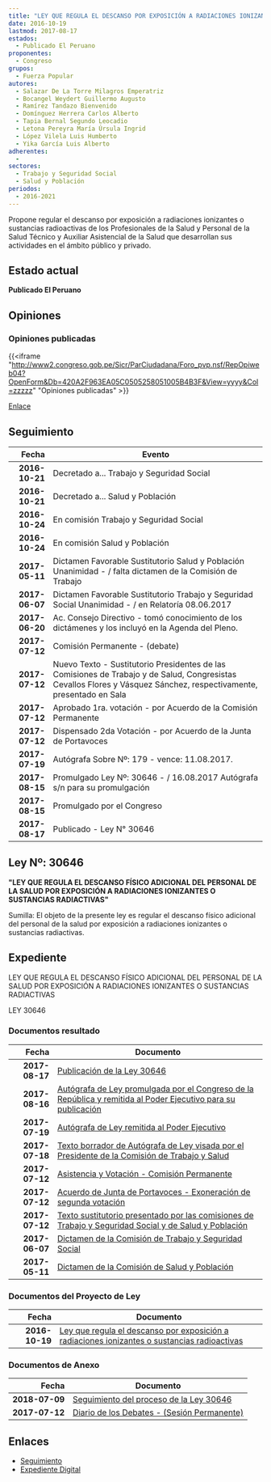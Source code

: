 ```yaml
---
title: "LEY QUE REGULA EL DESCANSO POR EXPOSICIÓN A RADIACIONES IONIZANTES O SUSTANCIAS RADIOACTIVAS"
date: 2016-10-19
lastmod: 2017-08-17
estados: 
  - Publicado El Peruano
proponentes: 
  - Congreso
grupos: 
  - Fuerza Popular
autores: 
  - Salazar De La Torre Milagros Emperatriz
  - Bocangel Weydert Guillermo Augusto
  - Ramírez Tandazo Bienvenido
  - Domínguez Herrera Carlos Alberto
  - Tapia Bernal Segundo Leocadio
  - Letona Pereyra María Úrsula Ingrid
  - López Vilela Luis Humberto
  - Yika García Luis Alberto
adherentes: 
  - 
sectores: 
  - Trabajo y Seguridad Social
  - Salud y Población
periodos: 
  - 2016-2021
---
```


Propone regular el descanso por exposición a radiaciones ionizantes o sustancias radioactivas de los Profesionales de la Salud y Personal de la Salud Técnico y Auxiliar Asistencial de la Salud que desarrollan sus actividades en el ámbito público y privado.


## Estado actual

**Publicado El Peruano**

## Opiniones

### Opiniones publicadas

{{<iframe "http://www2.congreso.gob.pe/Sicr/ParCiudadana/Foro_pvp.nsf/RepOpiweb04?OpenForm&Db=420A2F963EA05C0505258051005B4B3F&View=yyyy&Col=zzzzz" "Opiniones publicadas" >}}

[Enlace](http://www2.congreso.gob.pe/Sicr/ParCiudadana/Foro_pvp.nsf/RepOpiweb04?OpenForm&Db=420A2F963EA05C0505258051005B4B3F&View=yyyy&Col=zzzzz)

## Seguimiento

| Fecha | Evento |
|------:|--------|
| **2016-10-21** | Decretado a... Trabajo y Seguridad Social|
| **2016-10-21** | Decretado a... Salud y Población|
| **2016-10-24** | En comisión Trabajo y Seguridad Social|
| **2016-10-24** | En comisión Salud y Población|
| **2017-05-11** | Dictamen Favorable Sustitutorio Salud y Población Unanimidad - / falta dictamen de la Comisión de Trabajo|
| **2017-06-07** | Dictamen Favorable Sustitutorio Trabajo y Seguridad Social Unanimidad - / en Relatoría 08.06.2017|
| **2017-06-20** | Ac. Consejo Directivo - tomó conocimiento de los dictámenes y los incluyó en la Agenda del Pleno.|
| **2017-07-12** | Comisión Permanente - (debate)|
| **2017-07-12** | Nuevo Texto - Sustitutorio Presidentes de las Comisiones de Trabajo y de Salud, Congresistas Cevallos Flores y Vásquez Sánchez, respectivamente, presentado en Sala|
| **2017-07-12** | Aprobado 1ra. votación - por Acuerdo de la Comisión Permanente|
| **2017-07-12** | Dispensado 2da Votación - por Acuerdo de la Junta de Portavoces|
| **2017-07-19** | Autógrafa Sobre Nº: 179 - vence: 11.08.2017.|
| **2017-08-15** | Promulgado Ley Nº: 30646 - / 16.08.2017 Autógrafa s/n para su promulgación|
| **2017-08-15** | Promulgado por el Congreso|
| **2017-08-17** | Publicado - Ley N° 30646|

## Ley Nº: 30646

**"LEY QUE REGULA EL DESCANSO FÍSICO ADICIONAL DEL PERSONAL DE LA SALUD POR EXPOSICIÓN A RADIACIONES IONIZANTES O SUSTANCIAS RADIACTIVAS"**

Sumilla: El objeto de la presente ley es regular el descanso físico adicional del personal de la salud por exposición a radiaciones ionizantes o sustancias radiactivas.


## Expediente

LEY QUE REGULA EL DESCANSO FÍSICO ADICIONAL DEL PERSONAL DE LA SALUD POR EXPOSICIÓN A RADIACIONES IONIZANTES O SUSTANCIAS RADIACTIVAS

LEY 30646


### Documentos resultado

| Fecha | Documento |
|------:|--------|
| **2017-08-17** | [Publicación de la Ley 30646](http://www.leyes.congreso.gob.pe/Documentos/2016_2021/ADLP/Normas_Legales/30646-LEY.pdf) |
| **2017-08-16** | [Autógrafa de Ley promulgada por el Congreso de la República y remitida al Poder Ejecutivo para su publicación](http://www.leyes.congreso.gob.pe/Documentos/2016_2021/ADLP/Texto_Aprobado/AU0042620170816.pdf) |
| **2017-07-19** | [Autógrafa de Ley remitida al Poder Ejecutivo](http://www.leyes.congreso.gob.pe/Documentos/2016_2021/Autografas/Ley_y_de_Resolucion_Legislativa/AU0042620170719.PDF) |
| **2017-07-18** | [Texto borrador de Autógrafa de Ley visada por el Presidente de la Comisión de Trabajo y Salud](http://www.leyes.congreso.gob.pe/Documentos/2016_2021/Texto_Borrador_de_Autografa/BAU0042620170717..pdf) |
| **2017-07-12** | [Asistencia y Votación - Comisión Permanente](http://www.leyes.congreso.gob.pe/Documentos/2016_2021/Asistencia_y_Votacion/Proyectos_de_Ley/AV0042620170712..pdf) |
| **2017-07-12** | [Acuerdo de Junta de Portavoces - Exoneración de segunda votación](http://www.leyes.congreso.gob.pe/Documentos/2016_2021/Acuerdos/Junta_Portavoces/AJP0042620170712.pdf) |
| **2017-07-12** | [Texto sustitutorio presentado por las comisiones de Trabajo y Seguridad Social y de Salud y Población](http://www.leyes.congreso.gob.pe/Documentos/2016_2021/Texto_Sustitutorio/Proyectos_de_Ley/TS0042620170712.pdf) |
| **2017-06-07** | [Dictamen de la Comisión de Trabajo y Seguridad Social](http://www.leyes.congreso.gob.pe/Documentos/2016_2021/Dictamenes/Proyectos_de_Ley/00426DC22MAY20170607.pdf) |
| **2017-05-11** | [Dictamen de la Comisión de Salud y Población](http://www.leyes.congreso.gob.pe/Documentos/2016_2021/Dictamenes/Proyectos_de_Ley/00426DC21MAY20170511.pdf) |

### Documentos del Proyecto de Ley

| Fecha | Documento |
|------:|--------|
| **2016-10-19** | [Ley que regula el descanso por exposición a radiaciones ionizantes o sustancias radioactivas](http://www.leyes.congreso.gob.pe/Documentos/2016_2021/Proyectos_de_Ley_y_de_Resoluciones_Legislativas/PL0042620161019..pdf) |

### Documentos de Anexo

| Fecha | Documento |
|------:|--------|
| **2018-07-09** | [Seguimiento del proceso de la Ley 30646](http://www.leyes.congreso.gob.pe/Documentos/2016_2021/Seguimiento_de_Proyectos_de_Ley/00426PL20180709.pdf) |
| **2017-07-12** | [Diario de los Debates - (Sesión Permanente)](http://www2.congreso.gob.pe/Sicr/DiarioDebates/Publicad.nsf/SesionesPleno/05256D6E0073DFE90525815C006190DC/$FILE/PER-2016-13.pdf) |

## Enlaces 

- [Seguimiento](http://www2.congreso.gob.pe/Sicr/TraDocEstProc/CLProLey2016.nsf/f7fff46988ca05b1052578e100829cc7/7626aceee76dbdf605258051005c9bd6?OpenDocument)
- [Expediente Digital](http://www2.congreso.gob.pehttp://www2.congreso.gob.pe/Sicr/TraDocEstProc/CLProLey2016.nsf/f7fff46988ca05b1052578e100829cc7/7626aceee76dbdf605258051005c9bd6?OpenDocument&Click=05257FB7005EB655.eb71d0cf91d8294e05256cdf006b5706/$Body/0.1C6C)
